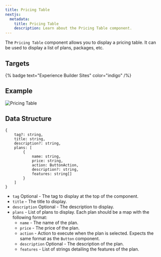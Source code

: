 ```yaml
---
title: Pricing Table
nextjs:
  metadata:
    title: Pricing Table
    description: Learn about the Pricing Table component.
---
```


The `Pricing Table` component allows you to display a pricing table. It can be used
to display a list of plans, packages, etc.

## Targets

{% badge text="Experience Builder Sites" color="indigo" /%}

## Example

![Pricing Table](./../../assets/components/pricing-table/pricing-table.png)

## Data Structure

```
{
    tag?: string,
    title: string,
    description?: string,
    plans: [
        {
            name: string,
            price: string,
            action: ButtonAction,
            description?: string,
            features: string[]
        }
    ]
}
```

- `tag` Optional - The tag to display at the top of the component.
- `title` - The title to display.
- `description` Optional - The description to display.
- `plans` - List of plans to display. Each plan should be a map with the following format:
    - `name` - The name of the plan.
    - `price` - The price of the plan.
    - `action` - Action to execute when the plan is selected. Expects the same format as the `Button` component.
    - `description` Optional - The description of the plan.
    - `features` - List of strings detailing the features of the plan.
